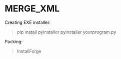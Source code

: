 # MERGE_XML

Creating EXE installer:
  > pip install pyinstaller
  > pyinstaller yourprogram.py

Packing:
  > InstallForge
